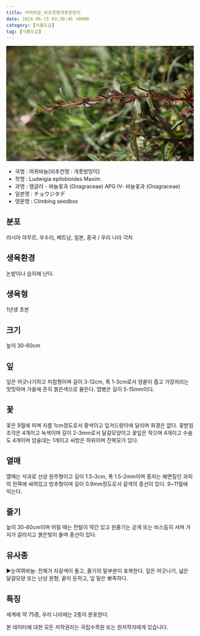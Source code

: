 ```yaml
---
title: 여뀌바늘_비추천명개좃방망이
date: 2024-06-15 03:30:45 +0800
category: [식물도감]
tag: [식물도감]
---
```




![여뀌바늘[비추천명 : 개좃방망이]](/assets/img/fileUpload/plants/basic/Onagraceae/Ludwigia/13899/13899_20160811175034215files_th2.jpg)
- 국명 : 여뀌바늘[비추천명 : 개좃방망이]
- 학명 : Ludwigia epilobioides Maxim.
- 과명 : 앵글러 - 바늘꽃과 (Onagraceae) APG Ⅳ- 바늘꽃과 (Onagraceae)
- 일본명 : チョウジタデ
- 영문명 : Climbing seedbox


## 분포
러시아 아무르, 우수리, 베트남, 일본, 중국 / 우리 나라 각처
## 생육환경
논밭이나 습지에 난다.
## 생육형
1년생 초본
## 크기
높이 30-60cm
## 잎
잎은 어긋나기하고 피침형이며 길이 3-12cm, 폭 1-3cm로서 양끝이 좁고 가장자리는 밋밋하며 가을에 흔히 붉은색으로 물든다. 엽병은 길이 5-15mm이다.
## 꽃
꽃은 9월에 피며 지름 1cm정도로서 황색이고 잎겨드랑이에 달리며 화경은 없다. 꽃받침조각은 4개이고 녹색이며 길이 2-3mm로서 달걀모양이고 꽃잎은 작으며 4개이고 수술도 4개이며 암술대는 1개이고 씨방은 하위이며 잔복모가 있다.
## 열매
열매는 삭과로 선상 원주형이고 길이 1.5-3cm, 폭 1.5-2mm이며 종자는 해면질인 과피의 한쪽에 싸여있고 방추형이며 길이 0.9mm정도로서 갈색의 종선이 있다. 9~11월에 익는다. 
## 줄기
높이 30-60cm이며 어릴 때는 잔털이 약간 있고 원줄기는 곧게 또는 비스듬히 서며 가지가 갈라지고 붉은빛이 돌며 종선이 있다.
## 유사종
▶눈여뀌바늘: 전체가 자갈색이 돌고, 줄기의 밑부분이 포복한다. 잎은 어긋나기, 넓은 달걀모양 또는 난상 원형, 끝이 둔하고, 잎 밑은 뾰족하다.
## 특징
세계에 약 75종, 우리 나라에는 2종이 분포한다.






본 데이터에 대한 모든 저작권리는 국립수목원 또는 원저작자에게 있습니다.
